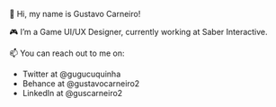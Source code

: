 👋 Hi, my name is Gustavo Carneiro!

🎮 I’m a Game UI/UX Designer, currently working at Saber Interactive.

📫 You can reach out to me on:
  - Twitter at @gugucuquinha
  - Behance at @gustavocarneiro2
  - LinkedIn at @guscarneiro2

<!---
gugucuquinha2/gugucuquinha2 is a ✨ special ✨ repository because its `README.md` (this file) appears on your GitHub profile.
You can click the Preview link to take a look at your changes.
--->
